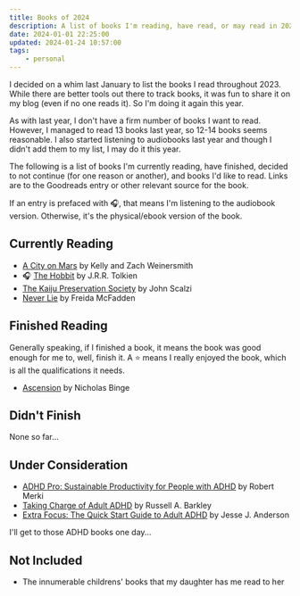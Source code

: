 ```yaml
---
title: Books of 2024
description: A list of books I'm reading, have read, or may read in 2024.
date: 2024-01-01 22:25:00
updated: 2024-01-24 10:57:00
tags:
    - personal
---
```


I decided on a whim last January to list the books I read throughout 2023. While there are better tools out there to track books, it was fun to share it on my blog (even if no one reads it). So I'm doing it again this year. 

As with last year, I don't have a firm number of books I want to read. However, I managed to read 13 books last year, so 12-14 books seems reasonable. I also started listening to audiobooks last year and though I didn't add them to my list, I may do it this year. 

The following is a list of books I'm currently reading, have finished, decided to not continue (for one reason or another), and books I'd like to read. Links are to the Goodreads entry or other relevant source for the book.

If an entry is prefaced with 🎧, that means I'm listening to the audiobook version. Otherwise, it's the physical/ebook version of the book.

## Currently Reading
* [A City on Mars](https://www.goodreads.com/book/show/125084292-a-city-on-mars) by Kelly and Zach Weinersmith
* 🎧 [The Hobbit](https://www.goodreads.com/book/show/59733167-the-hobbit) by J.R.R. Tolkien
* [The Kaiju Preservation Society](https://www.goodreads.com/book/show/57693406-the-kaiju-preservation-society) by John Scalzi
* [Never Lie](https://www.goodreads.com/book/show/62080187-never-lie) by Freida McFadden

## Finished Reading
Generally speaking, if I finished a book, it means the book was good enough for me to, well, finish it. A ⭐ means I really enjoyed the book, which is all the qualifications it needs.

* [Ascension](https://www.goodreads.com/book/show/61813107-ascension) by Nicholas Binge

## Didn't Finish
None so far...

## Under Consideration
* [ADHD Pro: Sustainable Productivity for People with ADHD](https://adhdpro.xyz/) by Robert Merki
* [Taking Charge of Adult ADHD](https://www.guilford.com/books/Taking-Charge-of-Adult-ADHD/Russell-Barkley/9781462546855) by Russell A. Barkley
* [Extra Focus: The Quick Start Guide to Adult ADHD](https://www.goodreads.com/book/show/197655262-extra-focus) by Jesse J. Anderson

I'll get to those ADHD books one day...

## Not Included
* The innumerable childrens' books that my daughter has me read to her
